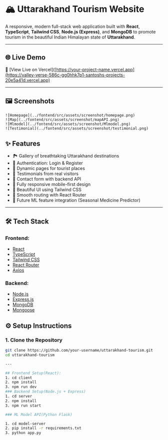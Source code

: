 # 🏔️ Uttarakhand Tourism Website

A responsive, modern full-stack web application built with **React**, **TypeScript**, **Tailwind CSS**, **Node.js (Express)**, and **MongoDB** to promote tourism in the beautiful Indian Himalayan state of **Uttarakhand**.

---

## 🌐 Live Demo

🚀 [View Live on Vercel]([https://your-project-name.vercel.app](https://valley-verse-586c-gg0hhk7p1-santoshs-projects-20e5a41d.vercel.app)

---

## 🖼️ Screenshots
    ![Homepage](../fontend/src/assets/screenshot/homepage.png)
    ![Map](../fontend/src/assets/screenshot/mapAPI.png)
    ![Mlmodel](../fontend/src/assets/screenshot/Mlmodel.png)
    ![Testimonial](../fontend/src/assets/screenshot/testimonial.png)


## ✨ Features

- 🏞️ Gallery of breathtaking Uttarakhand destinations
- 🔐 Authentication: Login & Register
- 📍 Dynamic pages for tourist places
- 💬 Testimonials from real visitors
- 📨 Contact form with backend API
- 📱 Fully responsive mobile-first design
- 🎨 Beautiful UI using Tailwind CSS
- 🔄 Smooth routing with React Router
- 🧠 Future ML feature integration (Seasonal Medicine Predictor)

---

## 🛠️ Tech Stack

### Frontend:
- [React](https://reactjs.org/)
- [TypeScript](https://www.typescriptlang.org/)
- [Tailwind CSS](https://tailwindcss.com/)
- [React Router](https://reactrouter.com/)
- [Axios](https://axios-http.com/)

### Backend:
- [Node.js](https://nodejs.org/)
- [Express.js](https://expressjs.com/)
- [MongoDB](https://www.mongodb.com/)
- [Mongoose](https://mongoosejs.com/)

## ⚙️ Setup Instructions

### 1. Clone the Repository

```bash
git clone https://github.com/your-username/uttarakhand-tourism.git
cd uttarakhand-tourism 

---

## Frontend Setup(React):
1. cd client
2. npm install
3. npm run dev
### Backend Setup(Node.js + Express)
1. cd server
2. npm install
3. npm run start

### ML Model API(Python Flask)

1. cd model-server
2. pip install -r requirements.txt
3. python app.py


